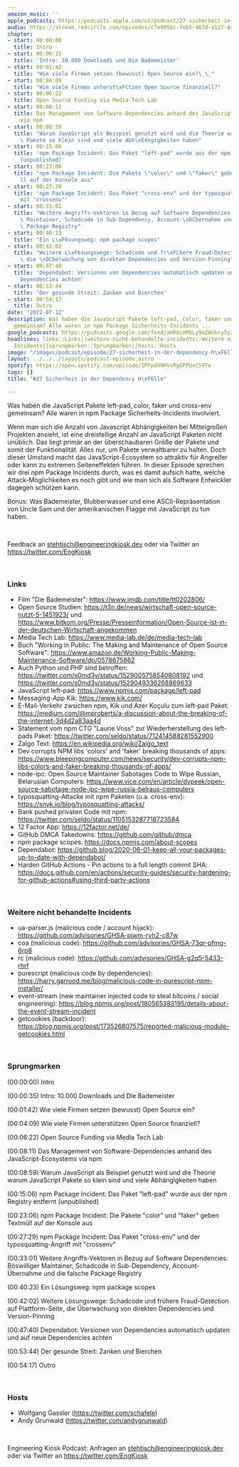 ```yaml
---
amazon_music: ''
apple_podcasts: https://podcasts.apple.com/us/podcast/27-sicherheit-in-der-dependency-h%C3%B6lle/id1603082924?i=1000569619207&uo=4
audio: https://stream.redcircle.com/episodes/c7e9056c-7eb5-467d-a127-846879640678/stream.mp3
chapter:
- start: 00:00:00
  title: Intro
- start: 00:00:35
  title: 'Intro: 10.000 Downloads und Die Bademeister'
- start: 00:01:42
  title: "Wie viele Firmen setzen (bewusst) Open Source ein?\_\_"
- start: 00:04:09
  title: "Wie viele Firmen unterst\xFCtzen Open Source finanziell?"
- start: 00:06:22
  title: Open Source Funding via Media Tech Lab
- start: 00:08:11
  title: Das Management von Software-Dependencies anhand des JavaScript-Ecosystems
    via npm
- start: 00:08:59
  title: "Warum JavaScript als Beispiel genutzt wird und die Theorie warum JavaScript\
    \ Pakete so klein sind und viele Abh\xE4ngigkeiten haben"
- start: 00:15:06
  title: 'npm Package Incident: Das Paket "left-pad" wurde aus der npm Registry entfernt
    (unpublished)'
- start: 00:23:06
  title: "npm Package Incident: Die Pakete \"color\" und \"faker\" geben Textm\xFC\
    ll auf der Konsole aus"
- start: 00:27:29
  title: 'npm Package Incident: Das Paket "cross-env" und der typosquatting-Angriff
    mit "crossenv"'
- start: 00:33:01
  title: "Weitere Angriffs-Vektoren in Bezug auf Software Dependencies: B\xF6swilliger\
    \ Maintainer, Schadcode in Sub-Dependency, Account-\xDCbernahme und die falsche\
    \ Package Registry"
- start: 00:40:23
  title: "Ein L\xF6sungsweg: npm package scopes"
- start: 00:42:02
  title: "Weitere L\xF6sungswege: Schadcode und fr\xFChere Fraud-Detection auf Plattform-Seite,\
    \ die \xDCberwachung von direkten Dependencies und Version-Pinning"
- start: 00:47:40
  title: 'Dependabot: Versionen von Dependencies automatisch updaten und auf neue
    Dependencies achten'
- start: 00:53:44
  title: 'Der gesunde Streit: Zanken und Bierchen'
- start: 00:54:17
  title: Outro
date: '2022-07-12'
description: Was haben die JavaScript Pakete left-pad, color, faker und cross-env
  gemeinsam? Alle waren in npm Package Sicherheits-Incidents ...
google_podcasts: https://podcasts.google.com/feed/aHR0cHM6Ly9mZWVkcy5yZWRjaXJjbGUuY29tLzBlY2ZkZmQ3LWZkYTEtNGMzZC05NTE1LTQ3NjcyN2Y5ZGY1ZQ/episode/NDVkOTA4NTItZmUyYi00MTkyLWI4OTctY2VlMWZjMGMxZjky?sa=X&ved=2ahUKEwig3e-E1PL4AhUmGVkFHYtJBAsQkfYCegQIARAF
headlines: links::Links||weitere-nicht-behandelte-incidents::Weitere nicht behandelte
  Incidents||sprungmarken::Sprungmarken||hosts::Hosts
image: "/images/podcast/episode/27-sicherheit-in-der-dependency-h\xF6lle.jpg"
layout: ../../../layouts/podcast-episode.astro
spotify: https://open.spotify.com/episode/1PFpdXNHVvRgGPPUxC59Te
tags: []
title: "#27 Sicherheit in der Dependency H\xF6lle"

---
```

<p><span>Was haben die JavaScript Pakete left-pad, color, faker und cross-env gemeinsam? Alle waren in npm Package Sicherheits-Incidents involviert.</span></p><p><span>Wenn man sich die Anzahl von Javascript Abhängigkeiten bei Mittelgroßen Projekten ansieht, ist eine dreistellige Anzahl an JavaScript Paketen nicht unüblich. Das liegt primär an der überschaubaren Größe der Pakete und somit der Funktionalität. Alles nur, um Pakete verwaltbarer zu halten. Doch dieser Umstand macht das JavaScript-Ecosystem so attraktiv für Angreifer oder kann zu extremen Seiteneffekten führen. In dieser Episode sprechen wir drei npm Package Incidents durch, was es damit aufsich hatte, welche Attack-Möglichkeiten es noch gibt und wie man sich als Software Entwickler dagegen schützen kann.</span></p><p><span>Bonus: Was Bademeister, Blubberwasser und eine ASCII-Repräsentation von Uncle Sam und der amerikanischen Flagge mit JavaScript zu tun haben.</span></p><p><br></p><p><span>Feedback an </span><a href="mailto:stehtisch@engineeringkiosk.dev" rel="nofollow">stehtisch@engineeringkiosk.dev</a><span> oder via Twitter an </span><a href="https://twitter.com/EngKiosk" rel="nofollow">https://twitter.com/EngKiosk</a></p><p><br></p><h3 id="links">Links</h3><ul><li><span>Film &#34;Die Bademeister&#34;: </span><a href="https://www.imdb.com/title/tt0202806/" rel="nofollow">https://www.imdb.com/title/tt0202806/</a></li><li><span>Open Source Studien: </span><a href="https://t3n.de/news/wirtschaft-open-source-nutzt-5-1451923/" rel="nofollow">https://t3n.de/news/wirtschaft-open-source-nutzt-5-1451923/</a><span> und </span><a href="https://www.bitkom.org/Presse/Presseinformation/Open-Source-ist-in-der-deutschen-Wirtschaft-angekommen" rel="nofollow">https://www.bitkom.org/Presse/Presseinformation/Open-Source-ist-in-der-deutschen-Wirtschaft-angekommen</a><span> </span></li><li><span>Media Tech Lab: </span><a href="https://www.media-lab.de/de/media-tech-lab" rel="nofollow">https://www.media-lab.de/de/media-tech-lab</a></li><li><span>Buch &#34;Working in Public: The Making and Maintenance of Open Source Software&#34;: </span><a href="https://www.amazon.de/Working-Public-Making-Maintenance-Software/dp/0578675862" rel="nofollow">https://www.amazon.de/Working-Public-Making-Maintenance-Software/dp/0578675862</a></li><li><span>Auch Python und PHP sind betroffen: </span><a href="https://twitter.com/s0md3v/status/1529005758540808192" rel="nofollow">https://twitter.com/s0md3v/status/1529005758540808192</a><span> und </span><a href="https://twitter.com/s0md3v/status/1529049336268869633" rel="nofollow">https://twitter.com/s0md3v/status/1529049336268869633</a></li><li><span>JavaScript left-pad: </span><a href="https://www.npmjs.com/package/left-pad" rel="nofollow">https://www.npmjs.com/package/left-pad</a></li><li><span>Messaging-App Kik: </span><a href="https://www.kik.com/" rel="nofollow">https://www.kik.com/</a></li><li><span>E-Mail-Verkehr zwsichen npm, Kik und Azer Koçulu zum left-pad Paket: </span><a href="https://medium.com/@mproberts/a-discussion-about-the-breaking-of-the-internet-3d4d2a83aa4d" rel="nofollow">https://medium.com/@mproberts/a-discussion-about-the-breaking-of-the-internet-3d4d2a83aa4d</a></li><li><span>Statement vom npm CTO &#34;Laurie Voss&#34; zur Wiederherstellung des left-pads Paket: </span><a href="https://twitter.com/seldo/status/712414588281552900" rel="nofollow">https://twitter.com/seldo/status/712414588281552900</a></li><li><span>Zalgo Text: </span><a href="https://en.wikipedia.org/wiki/Zalgo_text" rel="nofollow">https://en.wikipedia.org/wiki/Zalgo_text</a></li><li><span>Dev corrupts NPM libs &#39;colors&#39; and &#39;faker&#39; breaking thousands of apps: </span><a href="https://www.bleepingcomputer.com/news/security/dev-corrupts-npm-libs-colors-and-faker-breaking-thousands-of-apps/" rel="nofollow">https://www.bleepingcomputer.com/news/security/dev-corrupts-npm-libs-colors-and-faker-breaking-thousands-of-apps/</a></li><li><span>node-ipc: Open Source Maintainer Sabotages Code to Wipe Russian, Belarusian Computers: </span><a href="https://www.vice.com/en/article/dypeek/open-source-sabotage-node-ipc-wipe-russia-belraus-computers" rel="nofollow">https://www.vice.com/en/article/dypeek/open-source-sabotage-node-ipc-wipe-russia-belraus-computers</a></li><li><span>typosquatting-Attacke mit npm Paketen (u.a. cross-env): </span><a href="https://snyk.io/blog/typosquatting-attacks/" rel="nofollow">https://snyk.io/blog/typosquatting-attacks/</a></li><li><span>Bank pushed privaten Code mit npm: </span><a href="https://twitter.com/seldo/status/1105153287718723584" rel="nofollow">https://twitter.com/seldo/status/1105153287718723584</a></li><li><span>12 Factor App: </span><a href="https://12factor.net/de/" rel="nofollow">https://12factor.net/de/</a></li><li><span>GitHub DMCA Takedowns: </span><a href="https://github.com/github/dmca" rel="nofollow">https://github.com/github/dmca</a></li><li><span>npm package scopes: </span><a href="https://docs.npmjs.com/about-scopes" rel="nofollow">https://docs.npmjs.com/about-scopes</a></li><li><span>Dependabot: </span><a href="https://github.blog/2020-06-01-keep-all-your-packages-up-to-date-with-dependabot/" rel="nofollow">https://github.blog/2020-06-01-keep-all-your-packages-up-to-date-with-dependabot/</a><span> </span></li><li><span>Harden GitHub Actions - Pin actions to a full length commit SHA: </span><a href="https://docs.github.com/en/actions/security-guides/security-hardening-for-github-actions#using-third-party-actions" rel="nofollow">https://docs.github.com/en/actions/security-guides/security-hardening-for-github-actions#using-third-party-actions</a></li></ul><p><br></p><h3 id="weitere-nicht-behandelte-incidents">Weitere nicht behandelte Incidents</h3><ul><li><span>ua-parser.js (malicious code / account hijack): </span><a href="https://github.com/advisories/GHSA-pjwm-rvh2-c87w" rel="nofollow">https://github.com/advisories/GHSA-pjwm-rvh2-c87w</a></li><li><span>coa (malicious code): </span><a href="https://github.com/advisories/GHSA-73qr-pfmq-6rp8" rel="nofollow">https://github.com/advisories/GHSA-73qr-pfmq-6rp8</a></li><li><span>rc (malicious code): </span><a href="https://github.com/advisories/GHSA-g2q5-5433-rhrf" rel="nofollow">https://github.com/advisories/GHSA-g2q5-5433-rhrf</a></li><li><span>purescript (malicious code by dependencies): </span><a href="https://harry.garrood.me/blog/malicious-code-in-purescript-npm-installer/" rel="nofollow">https://harry.garrood.me/blog/malicious-code-in-purescript-npm-installer/</a></li><li><span>event-stream (new maintainer injected code to steal bitcoins / social engineering): </span><a href="https://blog.npmjs.org/post/180565383195/details-about-the-event-stream-incident" rel="nofollow">https://blog.npmjs.org/post/180565383195/details-about-the-event-stream-incident</a></li><li><span>getcookies (backdoor): </span><a href="https://blog.npmjs.org/post/173526807575/reported-malicious-module-getcookies.html" rel="nofollow">https://blog.npmjs.org/post/173526807575/reported-malicious-module-getcookies.html</a></li></ul><p><br></p><h3 id="sprungmarken">Sprungmarken</h3><p><span>(00:00:00) Intro</span></p><p><span>(00:00:35) Intro: 10.000 Downloads und Die Bademeister</span></p><p><span>(00:01:42) Wie viele Firmen setzen (bewusst) Open Source ein?  </span></p><p><span>(00:04:09) Wie viele Firmen unterstützen Open Source finanziell?</span></p><p><span>(00:06:22) Open Source Funding via Media Tech Lab</span></p><p><span>(00:08:11) Das Management von Software-Dependencies anhand des JavaScript-Ecosystems via npm</span></p><p><span>(00:08:59) Warum JavaScript als Beispiel genutzt wird und die Theorie warum JavaScript Pakete so klein sind und viele Abhängigkeiten haben</span></p><p><span>(00:15:06) npm Package Incident: Das Paket &#34;left-pad&#34; wurde aus der npm Registry entfernt (unpublished)</span></p><p><span>(00:23:06) npm Package Incident: Die Pakete &#34;color&#34; und &#34;faker&#34; geben Textmüll auf der Konsole aus</span></p><p><span>(00:27:29) npm Package Incident: Das Paket &#34;cross-env&#34; und der typosquatting-Angriff mit &#34;crossenv&#34;</span></p><p><span>(00:33:01) Weitere Angriffs-Vektoren in Bezug auf Software Dependencies: Böswilliger Maintainer, Schadcode in Sub-Dependency, Account-Übernahme und die falsche Package Registry</span></p><p><span>(00:40:23) Ein Lösungsweg: npm package scopes</span></p><p><span>(00:42:02) Weitere Lösungswege: Schadcode und frühere Fraud-Detection auf Plattform-Seite, die Überwachung von direkten Dependencies und Version-Pinning</span></p><p><span>(00:47:40) Dependabot: Versionen von Dependencies automatisch updaten und auf neue Dependencies achten</span></p><p><span>(00:53:44) Der gesunde Streit: Zanken und Bierchen</span></p><p><span>(00:54:17) Outro</span></p><p><br></p><h3 id="hosts">Hosts</h3><ul><li><span>Wolfgang Gassler (</span><a href="https://twitter.com/schafele" rel="nofollow">https://twitter.com/schafele</a><span>)</span></li><li><span>Andy Grunwald (</span><a href="https://twitter.com/andygrunwald" rel="nofollow">https://twitter.com/andygrunwald</a><span>)</span></li></ul><p><br></p><p><span>Engineering Kiosk Podcast: Anfragen an </span><a href="http://stehtisch@engineeringkiosk.dev" rel="nofollow">stehtisch@engineeringkiosk.dev</a><span> oder via Twitter an </span><a href="https://twitter.com/EngKiosk" rel="nofollow">https://twitter.com/EngKiosk</a></p>